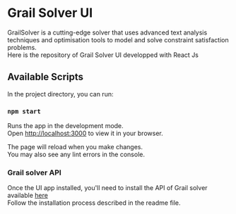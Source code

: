 # Grail Solver UI

GrailSolver is a cutting-edge solver that uses advanced text analysis techniques and optimisation tools to model and solve constraint satisfaction problems. \
Here is the repository of Grail Solver UI developped with React Js

## Available Scripts

In the project directory, you can run:

### `npm start`

Runs the app in the development mode.\
Open [http://localhost:3000](http://localhost:3000) to view it in your browser.

The page will reload when you make changes.\
You may also see any lint errors in the console.

### Grail solver API

Once the UI app installed, you'll need to install the API of Grail solver available [here](https://github.com/grail-solver/grail-cp-solver) \
Follow the installation process described in the readme file.
